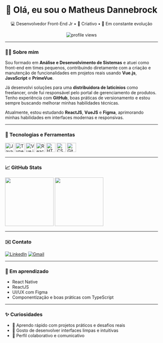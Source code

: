<h1 align="center">👋 Olá, eu sou o Matheus Dannebrock</h1>
<p align="center">
  💻 Desenvolvedor Front-End Jr • 🎨 Criativo • 🚀 Em constante evolução
</p>

<p align="center">
  <img src="https://komarev.com/ghpvc/?username=Dannebrock&label=Profile%20views&color=0e75b6&style=flat" alt="profile views" />
</p>

---

### 🧑‍💻 Sobre mim

Sou formado em **Análise e Desenvolvimento de Sistemas** e atuei como front-end em times pequenos, contribuindo diretamente com a criação e manutenção de funcionalidades em projetos reais usando **Vue.js**, **JavaScript** e **PrimeVue**.

Já desenvolvi soluções para uma **distribuidora de laticínios** como freelancer, onde fui responsável pelo portal de gerenciamento de produtos. Tenho experiência com **GitHub**, boas práticas de versionamento e estou sempre buscando melhorar minhas habilidades técnicas.

Atualmente, estou estudando **ReactJS**, **VueJS** e **Figma**, aprimorando minhas habilidades em interfaces modernas e responsivas.

---

### 🚀 Tecnologias e Ferramentas

<p align="left">
  <img src="https://cdn.jsdelivr.net/gh/devicons/devicon/icons/javascript/javascript-original.svg" height="30" alt="JavaScript" />
  <img src="https://cdn.jsdelivr.net/gh/devicons/devicon/icons/typescript/typescript-original.svg" height="30" alt="TypeScript" />
  <img src="https://cdn.jsdelivr.net/gh/devicons/devicon/icons/vuejs/vuejs-original.svg" height="30" alt="Vue.js" />
  <img src="https://cdn.jsdelivr.net/gh/devicons/devicon/icons/react/react-original.svg" height="30" alt="React" />
  <img src="https://cdn.jsdelivr.net/gh/devicons/devicon/icons/html5/html5-original.svg" height="30" alt="HTML" />
  <img src="https://cdn.jsdelivr.net/gh/devicons/devicon/icons/css3/css3-original.svg" height="30" alt="CSS" />
  <img src="https://cdn.jsdelivr.net/gh/devicons/devicon/icons/git/git-original.svg" height="30" alt="Git" />
</p>

---

### 📈 GitHub Stats

<p align="left">
  <img src="https://github-readme-stats.vercel.app/api?username=Dannebrock&show_icons=true&theme=react&hide_title=true&count_private=true" height="160"/>
  <img src="https://github-readme-stats.vercel.app/api/top-langs/?username=Dannebrock&layout=compact&langs_count=8&theme=react" height="160"/>
</p>

---

### ✉️ Contato

[![LinkedIn](https://img.shields.io/badge/LinkedIn-blue?style=for-the-badge&logo=linkedin&logoColor=white)](https://www.linkedin.com/in/matheus-dannebrock-906276153)
[![Gmail](https://img.shields.io/badge/Gmail-red?style=for-the-badge&logo=gmail&logoColor=white)](mailto:developer.dannebrock@gmail.com)

---

### 🧠 Em aprendizado

- React Native
- ReactJS
- UI/UX com Figma
- Componentização e boas práticas com TypeScript

---

### ✨ Curiosidades

- 🔁 Aprendo rápido com projetos práticos e desafios reais
- 🎨 Gosto de desenvolver interfaces limpas e intuitivas
- 🤝 Perfil colaborativo e comunicativo
